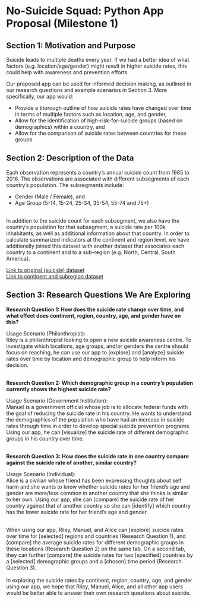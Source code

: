 # No-Suicide Squad: Python App Proposal (Milestone 1)

## Section 1: Motivation and Purpose

Suicide leads to multiple deaths every year. If we had a better idea of what factors (e.g. location/age/gender) might result in higher suicide rates, this could help with awareness and prevention efforts. 

Our proposed app can be used for informed decision making, as outlined in our research questions and example scenarios in Section 3. More specifically, our app would:
- Provide a thorough outline of how suicide rates have changed over time in terms of multiple factors such as location, age, and gender,
- Allow for the identification of high-risk-for-suicide groups (based on demographics) within a country, and
- Allow for the comparison of suicide rates between countries for these groups. 

## Section 2: Description of the Data

Each observation represents a country’s annual suicide count from 1985 to 2016. The observations are associated with different subsegments of each country’s population. The subsegments include: 
- Gender (Male / Female), and
- Age Group (5-14, 15-24, 25-34, 35-54, 55-74 and 75+)
<br/>
In addition to the suicide count for each subsegment, we also have the country’s population for that subsegment, a suicide rate per 100k inhabitants, as well as additional information about that country.
In order to calculate summarized indicators at the continent and region level, we have additionally joined this dataset with another dataset that associates each country to a continent and to a sub-region (e.g. North, Central, South America).
<br/>

[Link to original (suicide) dataset](https://www.kaggle.com/russellyates88/suicide-rates-overview-1985-to-2016#master.csv) <br/>
[Link to continent and subregion dataset](https://www.kaggle.com/statchaitya/country-to-continent/download) <br/>

## Section 3: Research Questions We Are Exploring

**Research Question 1: How does the suicide rate change over time, and what effect does continent, region, country, age, and gender have on this?** <br/>

Usage Scenario (Philanthropist):  <br/>
Riley is a philanthropist looking to open a new suicide awareness centre. To investigate which locations, age groups, and/or genders the centre should focus on reaching, he can use our app to [explore] and [analyze] suicide rates over time by location and demographic group to help inform his decision.
<br/> <br/>

**Research Question 2: Which demographic group in a country’s population currently shows the highest suicide rate?**

Usage Scenario (Government Institution): <br/>
Manuel is a government official whose job is to allocate federal funds with the goal of reducing the suicide rate in his country. He wants to understand the demographics of the population who have had an increase in suicide rates through time in order to develop special suicide prevention programs. Using our app, he can [visualize] the suicide rate of different demographic groups in his country over time. 
<br/> <br/>

**Research Question 3: How does the suicide rate in one country compare against the suicide rate of another, similar country?**

Usage Scenario (Individual): <br/>
Alice is a civilian whose friend has been expressing thoughts about self harm and she wants to know whether suicide rates for her friend’s age and gender are more/less common in another country that she thinks is similar to her own. Using our app, she can [compare] the suicide rate of her country against that of another country so she can [identify] which country has the lower suicide rate for her friend’s age and gender.
<br/> <br/>

When using our app, Riley, Manuel, and Alice can [explore] suicide rates over time for [selected] regions and countries (Research Question 1), and [compare] the average suicide rates for different demographic groups in these locations (Research Question 2) on the same tab. On a second tab, they can further [compare] the suicide rates for two [specified] countries by a [selected] demographic groups and a [chosen] time period (Research Question 3).
<br/> <br/>
In exploring the suicide rates by continent, region, country, age, and gender using our app, we hope that Riley, Manuel, Alice, and all other app users would be better able to answer their own research questions about suicide.
